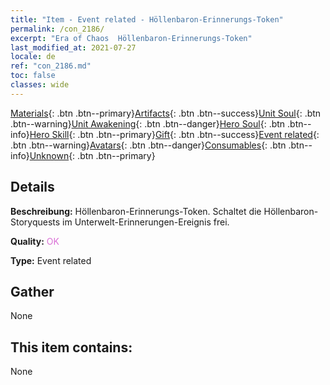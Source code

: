 ```yaml
---
title: "Item - Event related - Höllenbaron-Erinnerungs-Token"
permalink: /con_2186/
excerpt: "Era of Chaos  Höllenbaron-Erinnerungs-Token"
last_modified_at: 2021-07-27
locale: de
ref: "con_2186.md"
toc: false
classes: wide
---
```

 [Materials](/ItemsDE/){: .btn .btn--primary}[Artifacts](/ItemsDE/Artifacts/){: .btn .btn--success}[Unit Soul](/ItemsDE/UnitSoul/){: .btn .btn--warning}[Unit Awakening](/ItemsDE/UnitAwakening/){: .btn .btn--danger}[Hero Soul](/ItemsDE/HeroSoul/){: .btn .btn--info}[Hero Skill](/ItemsDE/HeroSkill/){: .btn .btn--primary}[Gift](/ItemsDE/Gift/){: .btn .btn--success}[Event related](/ItemsDE/Events/){: .btn .btn--warning}[Avatars](/ItemsDE/Avatars/){: .btn .btn--danger}[Consumables](/ItemsDE/Consumables/){: .btn .btn--info}[Unknown](/ItemsDE/Unknown/){: .btn .btn--primary}

## Details
 **Beschreibung:** Höllenbaron-Erinnerungs-Token. Schaltet die Höllenbaron-Storyquests im Unterwelt-Erinnerungen-Ereignis frei.

 **Quality:** <span style="color: #DA70D6">OK</span>

 **Type:** Event related

## Gather

  None

## This item contains:

  None

